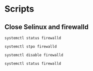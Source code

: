 # Scripts


## Close Selinux and firewalld

```
systemctl status firewalld

systemctl stpo firewalld

systemctl disable firewalld

systemctl status firewalld

```
